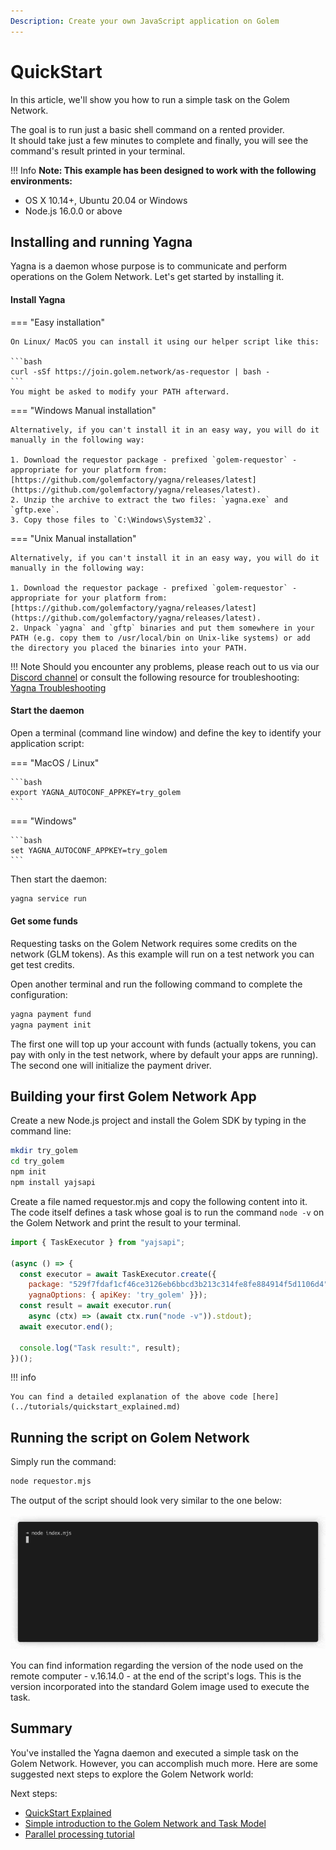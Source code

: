 ```yaml
---
Description: Create your own JavaScript application on Golem
---
```


# QuickStart

In this article, we'll show you how to run a simple task on the Golem Network. 

The goal is to run just a basic shell command on a rented provider.  
It should take just a few minutes to complete and finally, you will see the command's result printed in your terminal. 


!!! Info
    **Note: This example has been designed to work with the following environments:**

* OS X 10.14+, Ubuntu 20.04 or Windows
* Node.js 16.0.0 or above
    

## Installing and running Yagna 

Yagna is a daemon whose purpose is to communicate and perform operations on the Golem Network. Let's get started by installing it.

#### Install Yagna

=== "Easy installation"
    
    On Linux/ MacOS you can install it using our helper script like this:
    
    ```bash
    curl -sSf https://join.golem.network/as-requestor | bash -
    ```
    You might be asked to modify your PATH afterward.

=== "Windows Manual installation"

    Alternatively, if you can't install it in an easy way, you will do it manually in the following way:
    
    1. Download the requestor package - prefixed `golem-requestor` - appropriate for your platform from: [https://github.com/golemfactory/yagna/releases/latest](https://github.com/golemfactory/yagna/releases/latest).
    2. Unzip the archive to extract the two files: `yagna.exe` and `gftp.exe`.
    3. Copy those files to `C:\Windows\System32`.

=== "Unix Manual installation"

    Alternatively, if you can't install it in an easy way, you will do it manually in the following way:
    
    1. Download the requestor package - prefixed `golem-requestor` - appropriate for your platform from: [https://github.com/golemfactory/yagna/releases/latest](https://github.com/golemfactory/yagna/releases/latest).
    2. Unpack `yagna` and `gftp` binaries and put them somewhere in your PATH (e.g. copy them to /usr/local/bin on Unix-like systems) or add the directory you placed the binaries into your PATH.
   


!!! Note
    Should you encounter any problems, please reach out to us via our [Discord channel](https://chat.golem.network/) or consult the following resource for troubleshooting: [Yagna Troubleshooting](missinglink_yagna_troubleshooting.md)

#### Start the daemon

Open a terminal (command line window) and  define the key to identify your application script:

=== "MacOS / Linux"

   
    ```bash
    export YAGNA_AUTOCONF_APPKEY=try_golem
    ```

=== "Windows"

    
    ```bash
    set YAGNA_AUTOCONF_APPKEY=try_golem
    ```

Then start the daemon:

```bash
yagna service run
```




#### Get some funds

Requesting tasks on the Golem Network requires some credits on the network (GLM tokens). 
As this example will run on a test network you can get test credits.

Open another terminal and run the following command to complete the configuration:

```bash
yagna payment fund
yagna payment init
```
The first one will top up your account with funds (actually tokens, you can pay with only in the test network, where by default your apps are running). 
The second one will initialize the payment driver.



## Building your first Golem Network App 


Create a new Node.js project and install the Golem SDK by typing in the command line:

```bash
mkdir try_golem
cd try_golem
npm init
npm install yajsapi
```

Create a file named requestor.mjs and copy the following content into it. The code itself defines a task whose goal is to run the command `node -v` on the Golem Network and print the result to your terminal.

```js
import { TaskExecutor } from "yajsapi";

(async () => {
  const executor = await TaskExecutor.create({
    package: "529f7fdaf1cf46ce3126eb6bbcd3b213c314fe8fe884914f5d1106d4",    
    yagnaOptions: { apiKey: 'try_golem' }});
  const result = await executor.run(
    async (ctx) => (await ctx.run("node -v")).stdout);
  await executor.end();

  console.log("Task result:", result);
})();
```

!!! info

    You can find a detailed explanation of the above code [here](../tutorials/quickstart_explained.md)


## Running the script on Golem Network

Simply run the command:

```bash
node requestor.mjs
```

The output of the script should look very similar to the one below:

![](/assets/js-tutorial-05.gif)

You can find information regarding the version of the node used on the remote computer - v.16.14.0 - at the end of the script's logs. This is the version incorporated into the standard Golem image used to execute the task.

## Summary

You've installed the Yagna daemon and executed a simple task on the Golem Network.
However, you can accomplish much more. Here are some suggested next steps to explore the Golem Network world:

Next steps:

* [QuickStart Explained](../tutorials/quickstart_explained.md)
* [Simple introduction to the Golem Network and Task Model](../guides/task-model.md)
* [Parallel processing tutorial](../tutorials/parallel_processing.md)


